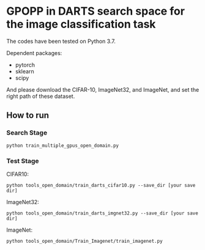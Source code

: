 # GPOPP in DARTS search space for the image classification task

The codes have been tested on Python 3.7.

Dependent packages:

- pytorch
- sklearn
- scipy

And please download the CIFAR-10, ImageNet32, and ImageNet, and set the right path of these dataset.

## How to run

### Search Stage

```
python train_multiple_gpus_open_domain.py
```

### Test Stage

CIFAR10:
```
python tools_open_domain/train_darts_cifar10.py --save_dir [your save dir]
```

ImageNet32:
```
python tools_open_domain/train_darts_imgnet32.py --save_dir [your save dir]
```

ImageNet:
```
python tools_open_domain/Train_Imagenet/train_imagenet.py
```
